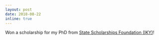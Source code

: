 ```yaml
---
layout: post
date: 2018-08-22
inline: true
---
```


Won a scholarship for my PhD from <a href="https://www.iky.gr/en/">State Scholarships Foundation (IKY)</a>!